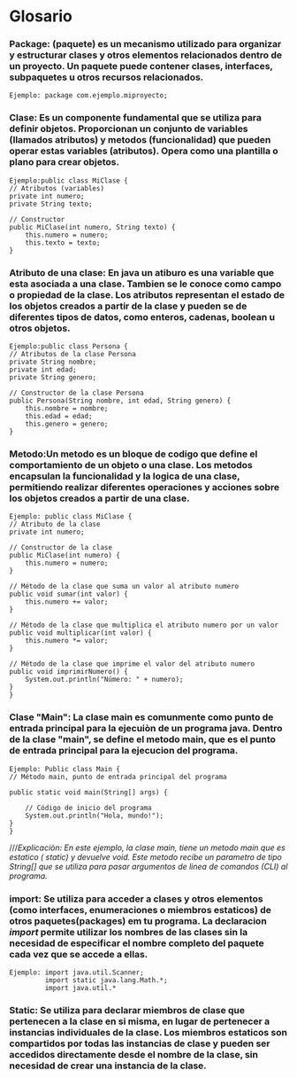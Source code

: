 # Glosario

### Package: (paquete) es un mecanismo utilizado para organizar y estructurar clases y otros elementos relacionados dentro de un proyecto. Un paquete puede contener clases, interfaces, subpaquetes u otros recursos relacionados.
    Ejemplo: package com.ejemplo.miproyecto;
### Clase: Es un componente fundamental que se utiliza para definir objetos. Proporcionan un conjunto de variables (llamados atributos) y metodos (funcionalidad) que pueden operar estas variables (atributos). Opera como una plantilla o plano para crear objetos.
    Ejemplo:public class MiClase {
    // Atributos (variables)
    private int numero;
    private String texto;

    // Constructor
    public MiClase(int numero, String texto) {
        this.numero = numero;
        this.texto = texto;
    }
### Atributo de una clase: En java un atiburo es una variable que esta asociada a una clase. Tambien se le conoce como campo o propiedad de la clase. Los atributos representan el estado de los objetos creados a partir de la clase y pueden se de diferentes tipos de datos, como enteros, cadenas, boolean u otros objetos.
    Ejemplo:public class Persona {
    // Atributos de la clase Persona
    private String nombre;
    private int edad;
    private String genero;

    // Constructor de la clase Persona
    public Persona(String nombre, int edad, String genero) {
        this.nombre = nombre;
        this.edad = edad;
        this.genero = genero;
    }
### Metodo:Un metodo es un bloque de codigo que define el comportamiento de un objeto o una clase. Los metodos encapsulan la funcionalidad y la logica de una clase, permitiendo realizar diferentes operaciones y acciones sobre los objetos creados a partir de una clase.
    Ejemplo: public class MiClase {
    // Atributo de la clase
    private int numero;

    // Constructor de la clase
    public MiClase(int numero) {
        this.numero = numero;
    }

    // Método de la clase que suma un valor al atributo numero
    public void sumar(int valor) {
        this.numero += valor;
    }

    // Método de la clase que multiplica el atributo numero por un valor
    public void multiplicar(int valor) {
        this.numero *= valor;
    }

    // Método de la clase que imprime el valor del atributo numero
    public void imprimirNumero() {
        System.out.println("Número: " + numero);
    }
    }
### Clase "Main": La clase main es comunmente como punto de entrada principal para la ejecuiòn de un programa java. Dentro de la clase "main", se define el metodo main, que es el punto de entrada principal para la ejecucion del programa.
    Ejemplo: Public class Main {
    // Método main, punto de entrada principal del programa

    public static void main(String[] args) {

        // Código de inicio del programa
        System.out.println("Hola, mundo!");
    }
    }
///*Explicaciòn: En este ejemplo, la clase main, tiene un metodo main que es estatico ( static) y devuelve void. Este metodo recibe un parametro de tipo String[] que se utiliza para pasar argumentos de linea de comandos (CLI) al programa.*

### import: Se utiliza para acceder a clases y otros elementos (como interfaces, enumeraciones o miembros estaticos) de otros paquetes(packages) em tu programa. La declaracion *import* permite utilizar los nombres de las clases sin la necesidad de especificar el nombre completo del paquete cada vez que se accede a ellas.
    Ejemplo: import java.util.Scanner;
             import static java.lang.Math.*;
             import java.util.*
### Static: Se utiliza para declarar miembros de clase que pertenecen a la clase en si misma, en lugar de pertenecer a instancias individuales de la clase. Los miembros estaticos son compartidos por todas las instancias de clase y pueden ser accedidos directamente desde el nombre de la clase, sin necesidad de crear una instancia de la clase.

### 
